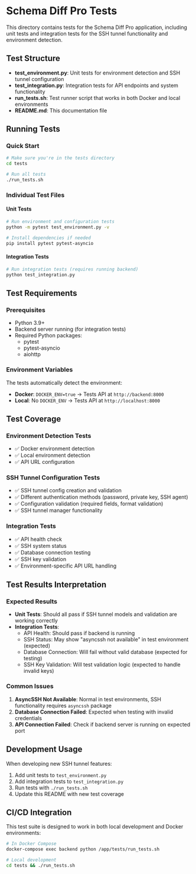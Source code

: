 # Schema Diff Pro Tests

This directory contains tests for the Schema Diff Pro application, including unit tests and integration tests for the SSH tunnel functionality and environment detection.

## Test Structure

- **test_environment.py**: Unit tests for environment detection and SSH tunnel configuration
- **test_integration.py**: Integration tests for API endpoints and system functionality  
- **run_tests.sh**: Test runner script that works in both Docker and local environments
- **README.md**: This documentation file

## Running Tests

### Quick Start
```bash
# Make sure you're in the tests directory
cd tests

# Run all tests
./run_tests.sh
```

### Individual Test Files

#### Unit Tests
```bash
# Run environment and configuration tests
python -m pytest test_environment.py -v

# Install dependencies if needed
pip install pytest pytest-asyncio
```

#### Integration Tests  
```bash
# Run integration tests (requires running backend)
python test_integration.py
```

## Test Requirements

### Prerequisites
- Python 3.9+
- Backend server running (for integration tests)
- Required Python packages:
  - pytest
  - pytest-asyncio
  - aiohttp

### Environment Variables
The tests automatically detect the environment:
- **Docker**: `DOCKER_ENV=true` → Tests API at `http://backend:8000`
- **Local**: No `DOCKER_ENV` → Tests API at `http://localhost:8000`

## Test Coverage

### Environment Detection Tests
- ✅ Docker environment detection
- ✅ Local environment detection
- ✅ API URL configuration

### SSH Tunnel Configuration Tests
- ✅ SSH tunnel config creation and validation
- ✅ Different authentication methods (password, private key, SSH agent)
- ✅ Configuration validation (required fields, format validation)
- ✅ SSH tunnel manager functionality

### Integration Tests
- ✅ API health check
- ✅ SSH system status
- ✅ Database connection testing
- ✅ SSH key validation
- ✅ Environment-specific API URL handling

## Test Results Interpretation

### Expected Results
- **Unit Tests**: Should all pass if SSH tunnel models and validation are working correctly
- **Integration Tests**: 
  - API Health: Should pass if backend is running
  - SSH Status: May show "asyncssh not available" in test environment (expected)
  - Database Connection: Will fail without valid database (expected for testing)
  - SSH Key Validation: Will test validation logic (expected to handle invalid keys)

### Common Issues
1. **AsyncSSH Not Available**: Normal in test environments, SSH functionality requires `asyncssh` package
2. **Database Connection Failed**: Expected when testing with invalid credentials  
3. **API Connection Failed**: Check if backend server is running on expected port

## Development Usage

When developing new SSH tunnel features:

1. Add unit tests to `test_environment.py`
2. Add integration tests to `test_integration.py`  
3. Run tests with `./run_tests.sh`
4. Update this README with new test coverage

## CI/CD Integration

This test suite is designed to work in both local development and Docker environments:

```bash
# In Docker Compose
docker-compose exec backend python /app/tests/run_tests.sh

# Local development
cd tests && ./run_tests.sh
```